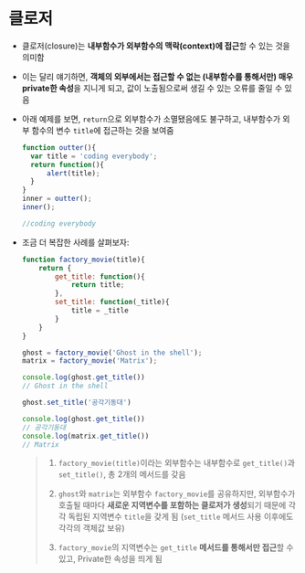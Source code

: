 # 클로저

- 클로저(closure)는 **내부함수가 외부함수의 맥락(context)에 접근**할 수 있는 것을 의미함

- 이는 달리 얘기하면, **객체의 외부에서는 접근할 수 없는 (내부함수를 통해서만) 매우 private한 속성**을 지니게 되고, 값이 노출됨으로써 생길 수 있는 오류를 줄일 수 있음

- 아래 예제를 보면, `return`으로 외부함수가 소멸됐음에도 불구하고, 내부함수가 외부 함수의 변수 `title`에 접근하는 것을 보여줌
  ```javascript
  function outter(){
    var title = 'coding everybody';  
    return function(){        
        alert(title);
    }
  }
  inner = outter();
  inner();

  //coding everybody
  ```

- 조금 더 복잡한 사례를 살펴보자:

  ```javascript
  function factory_movie(title){
      return {
          get_title: function(){
              return title;
          },
          set_title: function(_title){
              title = _title
          }
      }
  }
  
  ghost = factory_movie('Ghost in the shell');
  matrix = factory_movie('Matrix');
  
  console.log(ghost.get_title())
  // Ghost in the shell
  
  ghost.set_title('공각기동대')
  
  console.log(ghost.get_title())
  // 공각기동대
  console.log(matrix.get_title())
  // Matrix
  ```

  > 1. `factory_movie(title)`이라는 외부함수는 내부함수로 `get_title()`과 `set_title()`, 총 2개의 메서드를 갖음
  >
  > 2. `ghost`와 `matrix`는 외부함수 `factory_movie`를 공유하지만, 외부함수가 호출될 때마다 **새로운 지역변수를 포함하는 클로저가 생성**되기 때문에 각각 독립된 지역변수 `title`을 갖게 됨 (`set_title` 메서드 사용 이후에도 각각의 객체값 보유)
  > 3. `factory_movie`의 지역변수는 `get_title` **메서드를 통해서만 접근**할 수 있고, Private한 속성을 띄게 됨